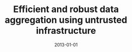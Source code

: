 ---
# Documentation: https://wowchemy.com/docs/managing-content/

title: Efficient and robust data aggregation using untrusted infrastructure
subtitle: ''
summary: ''
authors:
- Marek Klonowski
- Michał Koza
- Mirosław Kutyłowski
tags: []
categories: []
date: '2013-01-01'
lastmod: 2022-10-07T05:13:41Z
featured: false
draft: false

# Featured image
# To use, add an image named `featured.jpg/png` to your page's folder.
# Focal points: Smart, Center, TopLeft, Top, TopRight, Left, Right, BottomLeft, Bottom, BottomRight.
image:
  caption: ''
  focal_point: ''
  preview_only: false

# Projects (optional).
#   Associate this post with one or more of your projects.
#   Simply enter your project's folder or file name without extension.
#   E.g. `projects = ["internal-project"]` references `content/project/deep-learning/index.md`.
#   Otherwise, set `projects = []`.
projects: []
publishDate: '2022-10-07T05:13:40.195412Z'
publication_types:
- '1'
abstract: ''
publication: '*Security of Information and Networks : proceedings of the Sixth International
  Conference on Security of Information and Networks (SIN 2013), 26-28 November 2013,
  Aksaray, Turkey*'
doi: 10.1145/2523514.2523535
---